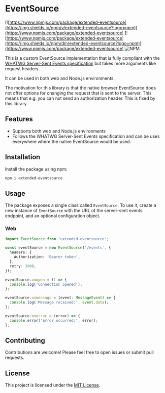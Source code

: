 # EventSource

[![https://www.npmjs.com/package/extended-eventsource](https://img.shields.io/npm/v/extended-eventsource?logo=npm)](https://www.npmjs.com/package/extended-eventsource)
[![https://www.npmjs.com/package/extended-eventsource](https://img.shields.io/npm/dm/extended-eventsource?logo=npm)](https://www.npmjs.com/package/extended-eventsource)
![NPM](https://img.shields.io/npm/l/extended-eventsource)

This is a custom EventSource implementation that is fully compliant with
the [WHATWG Server-Sent Events specification](https://html.spec.whatwg.org/multipage/server-sent-events.html) but takes
more arguments like request headers.

It can be used in both web and Node.js environments.

The motivation for this library is that the native browser EventSource does not offer options for changing the request
that is sent to the server.
This means that e.g. you can not send an authorization header. This is fixed by this library.

## Features

- Supports both web and Node.js environments
- Follows the WHATWG Server-Sent Events specification and can be uses everywhere where the native EventSource would be
  used.

## Installation

Install the package using npm:

```bash
npm i extended-eventsource
```

## Usage

The package exposes a single class called `EventSource`.
To use it, create a new instance of `EventSource` with the URL of the server-sent events endpoint, and an optional
configuration object.

### Web

```typescript
import EventSource from 'extended-eventsource';

const eventSource = new EventSource('/events', {
  headers: {
    Authorization: 'Bearer token',
  },
  retry: 3000,
});

eventSource.onopen = () => {
  console.log('Connection opened');
};

eventSource.onmessage = (event: MessageEvent) => {
  console.log('Message received:', event.data);
};

eventSource.onerror = (error) => {
  console.error('Error occurred:', error);
};


```

## Contributing

Contributions are welcome! Please feel free to open issues or submit pull requests.

## License

This project is licensed under the [MIT License](LICENSE).
